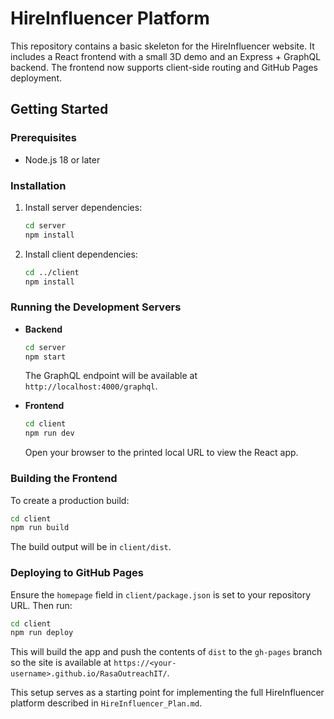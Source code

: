 # HireInfluencer Platform

This repository contains a basic skeleton for the HireInfluencer website. It includes a React frontend with a small 3D demo and an Express + GraphQL backend. The frontend now supports client-side routing and GitHub Pages deployment.

## Getting Started

### Prerequisites
- Node.js 18 or later

### Installation
1. Install server dependencies:
   ```bash
   cd server
   npm install
   ```
2. Install client dependencies:
   ```bash
   cd ../client
   npm install
   ```

### Running the Development Servers
- **Backend**
  ```bash
  cd server
  npm start
  ```
  The GraphQL endpoint will be available at `http://localhost:4000/graphql`.

- **Frontend**
  ```bash
  cd client
  npm run dev
  ```
  Open your browser to the printed local URL to view the React app.

### Building the Frontend
To create a production build:
```bash
cd client
npm run build
```
The build output will be in `client/dist`.

### Deploying to GitHub Pages
Ensure the `homepage` field in `client/package.json` is set to your repository URL.
Then run:
```bash
cd client
npm run deploy
```
This will build the app and push the contents of `dist` to the `gh-pages` branch so the site is available at `https://<your-username>.github.io/RasaOutreachIT/`.

This setup serves as a starting point for implementing the full HireInfluencer platform described in `HireInfluencer_Plan.md`.
